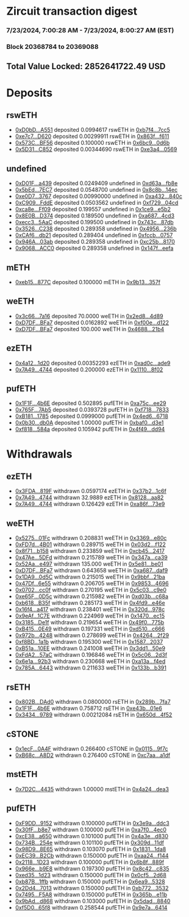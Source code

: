 # Zircuit transaction digest
### 7/23/2024, 7:00:28 AM - 7/23/2024, 8:00:27 AM (EST)
### Block 20368784 to 20369088

## Total Value Locked: 2852641722.49 USD

# Deposits
## rswETH
- [0xD0bD...A551](https://etherscan.io/address/0xD0bDfAc02fABf1e27DEa0e52cA3612348c6aA551) deposited 0.0994617 rswETH in [0xb7f4...7cc5](https://etherscan.io/tx/0xD0bDfAc02fABf1e27DEa0e52cA3612348c6aA551)
- [0xe7c7...D620](https://etherscan.io/address/0xe7c71951169A591Ed457A8dF444CB860aDD3D620) deposited 0.00299911 rswETH in [0x863f...f611](https://etherscan.io/tx/0xe7c71951169A591Ed457A8dF444CB860aDD3D620)
- [0x573C...BF56](https://etherscan.io/address/0x573C19e4e899B4C1210cCE6BDE6aD5d39b84BF56) deposited 0.100000 rswETH in [0x6bc9...0d6b](https://etherscan.io/tx/0x573C19e4e899B4C1210cCE6BDE6aD5d39b84BF56)
- [0x5D31...C852](https://etherscan.io/address/0x5D3183A490BbF1f840190132AE2EbFA23a23C852) deposited 0.00344690 rswETH in [0xe3a4...0569](https://etherscan.io/tx/0x5D3183A490BbF1f840190132AE2EbFA23a23C852)
## undefined
- [0xD01F...a439](https://etherscan.io/address/0xD01F30cf55865DB9371BFFd2153B8239A714a439) deposited 0.0249409 undefined in [0xd63a...fb8e](https://etherscan.io/tx/0xD01F30cf55865DB9371BFFd2153B8239A714a439)
- [0x5bEd...7EC7](https://etherscan.io/address/0x5bEdF4b70A65B8fA5f569084322abF0d2D3f7EC7) deposited 0.0548700 undefined in [0x8c8b...14ec](https://etherscan.io/tx/0x5bEdF4b70A65B8fA5f569084322abF0d2D3f7EC7)
- [0xe0D7...3767](https://etherscan.io/address/0xe0D7d666f34621875Cca44472eDe8077c0693767) deposited 0.00990000 undefined in [0xa432...840c](https://etherscan.io/tx/0xe0D7d666f34621875Cca44472eDe8077c0693767)
- [0xC909...FddE](https://etherscan.io/address/0xC9098492ca15bbFDB37ED6E914A6b9Bc4F46FddE) deposited 0.0503562 undefined in [0xf729...04cd](https://etherscan.io/tx/0xC9098492ca15bbFDB37ED6E914A6b9Bc4F46FddE)
- [0xca8e...Ff09](https://etherscan.io/address/0xca8eA4e8ad101Cd8E627f035b8CB44eF4eAdFf09) deposited 0.199557 undefined in [0x1ce9...e5b2](https://etherscan.io/tx/0xca8eA4e8ad101Cd8E627f035b8CB44eF4eAdFf09)
- [0x8E0B...D374](https://etherscan.io/address/0x8E0BC219bd6989EaA3E3d6d727E277f5d21FD374) deposited 0.189500 undefined in [0xa687...4cd3](https://etherscan.io/tx/0x8E0BC219bd6989EaA3E3d6d727E277f5d21FD374)
- [0xecc3...5AaC](https://etherscan.io/address/0xecc3e2bbcCE76d3852c3dfaf6b0C9Ae641d15AaC) deposited 0.199500 undefined in [0x743c...87db](https://etherscan.io/tx/0xecc3e2bbcCE76d3852c3dfaf6b0C9Ae641d15AaC)
- [0x3526...C238](https://etherscan.io/address/0x3526D06ab5077368a67Ad49e54d58F97903AC238) deposited 0.289358 undefined in [0x4956...236b](https://etherscan.io/tx/0x3526D06ab5077368a67Ad49e54d58F97903AC238)
- [0xCAf6...db21](https://etherscan.io/address/0xCAf658311D19c3beb11610D6febC549135d0db21) deposited 0.289404 undefined in [0xfccb...0757](https://etherscan.io/tx/0xCAf658311D19c3beb11610D6febC549135d0db21)
- [0x946A...03ab](https://etherscan.io/address/0x946A07d9c4982fd876566ADFdf63a33743D603ab) deposited 0.289358 undefined in [0xc25b...8170](https://etherscan.io/tx/0x946A07d9c4982fd876566ADFdf63a33743D603ab)
- [0x9068...ACC0](https://etherscan.io/address/0x906857749CeF672477c502eB1AbeCc515956ACC0) deposited 0.289358 undefined in [0x147f...eefa](https://etherscan.io/tx/0x906857749CeF672477c502eB1AbeCc515956ACC0)
## mETH
- [0xeb15...877C](https://etherscan.io/address/0xeb15d1D651DDFE72a4Aa5eC015B4d9f1b054877C) deposited 0.100000 mETH in [0x9b13...357f](https://etherscan.io/tx/0xeb15d1D651DDFE72a4Aa5eC015B4d9f1b054877C)
## weETH
- [0x3c66...7a16](https://etherscan.io/address/0x3c66133A7fD29ab1E551db9E8832DCA0cEAd7a16) deposited 70.0000 weETH in [0x2ed8...4d89](https://etherscan.io/tx/0x3c66133A7fD29ab1E551db9E8832DCA0cEAd7a16)
- [0xD7DF...BFa7](https://etherscan.io/address/0xD7DF7E085214743530afF339aFC420c7c720BFa7) deposited 0.0162892 weETH in [0xf00e...d122](https://etherscan.io/tx/0xD7DF7E085214743530afF339aFC420c7c720BFa7)
- [0xD7DF...BFa7](https://etherscan.io/address/0xD7DF7E085214743530afF339aFC420c7c720BFa7) deposited 100.000 weETH in [0x4688...21b4](https://etherscan.io/tx/0xD7DF7E085214743530afF339aFC420c7c720BFa7)
## ezETH
- [0x4a12...1d20](https://etherscan.io/address/0x4a12304c73aA3eA600A3402333159c93c0731d20) deposited 0.00352293 ezETH in [0xad0c...ade9](https://etherscan.io/tx/0x4a12304c73aA3eA600A3402333159c93c0731d20)
- [0x7A49...4744](https://etherscan.io/address/0x7A493Be5c2ce014cD049Bf178a1ac0Db1B434744) deposited 0.200000 ezETH in [0x1110...8f02](https://etherscan.io/tx/0x7A493Be5c2ce014cD049Bf178a1ac0Db1B434744)
## pufETH
- [0x1F1F...4b6E](https://etherscan.io/address/0x1F1F276AFB05D45F1970D78058Cf796F8eDD4b6E) deposited 0.502895 pufETH in [0xa75c...ee29](https://etherscan.io/tx/0x1F1F276AFB05D45F1970D78058Cf796F8eDD4b6E)
- [0x765F...7Ab5](https://etherscan.io/address/0x765F0E8222AF3975B023Dea41B85bCc9465F7Ab5) deposited 0.0393728 pufETH in [0xf718...7833](https://etherscan.io/tx/0x765F0E8222AF3975B023Dea41B85bCc9465F7Ab5)
- [0xB181...1785](https://etherscan.io/address/0xB181D11eB2feE82c299e4Ba20BEd60d9D9CD1785) deposited 0.0999000 pufETH in [0x4ed6...6718](https://etherscan.io/tx/0xB181D11eB2feE82c299e4Ba20BEd60d9D9CD1785)
- [0x0b30...db0A](https://etherscan.io/address/0x0b303db23e158cE5E9226742a7431C2D0C95db0A) deposited 1.00000 pufETH in [0xbaf0...d3e1](https://etherscan.io/tx/0x0b303db23e158cE5E9226742a7431C2D0C95db0A)
- [0xf818...584a](https://etherscan.io/address/0xf8189828CC0d83EbD85fD9d1f19615f55cfE584a) deposited 0.105942 pufETH in [0x4f49...dd94](https://etherscan.io/tx/0xf8189828CC0d83EbD85fD9d1f19615f55cfE584a)
# Withdrawals
## ezETH
- [0x3FDA...819F](https://etherscan.io/address/0x3FDAc50cCd65F21bd073C1c4562B02925664819F) withdrawn 0.0597174 ezETH in [0x37b2...1c6f](https://etherscan.io/tx/0x3FDAc50cCd65F21bd073C1c4562B02925664819F)
- [0x7A49...4744](https://etherscan.io/address/0x7A493Be5c2ce014cD049Bf178a1ac0Db1B434744) withdrawn 32.9889 ezETH in [0x8128...aa82](https://etherscan.io/tx/0x7A493Be5c2ce014cD049Bf178a1ac0Db1B434744)
- [0x7A49...4744](https://etherscan.io/address/0x7A493Be5c2ce014cD049Bf178a1ac0Db1B434744) withdrawn 0.126429 ezETH in [0xa86f...73e9](https://etherscan.io/tx/0x7A493Be5c2ce014cD049Bf178a1ac0Db1B434744)
## weETH
- [0x5275...01Fc](https://etherscan.io/address/0x5275Aa27b5D93Bd492c2FE88882085f385Cb01Fc) withdrawn 0.208831 weETH in [0x3369...e80c](https://etherscan.io/tx/0x5275Aa27b5D93Bd492c2FE88882085f385Cb01Fc)
- [0xFD7d...4B01](https://etherscan.io/address/0xFD7d7e07B0d4E71668E1a8f78C300e0E41fB4B01) withdrawn 0.289715 weETH in [0x03d2...f122](https://etherscan.io/tx/0xFD7d7e07B0d4E71668E1a8f78C300e0E41fB4B01)
- [0x8f71...b158](https://etherscan.io/address/0x8f71F06e05aEF5e0F7C15A1b408084B55205b158) withdrawn 0.233859 weETH in [0xcb45...2417](https://etherscan.io/tx/0x8f71F06e05aEF5e0F7C15A1b408084B55205b158)
- [0x47Ae...5DFd](https://etherscan.io/address/0x47Ae63505f2DC259E3f226C0a46264b474A45DFd) withdrawn 0.215789 weETH in [0x347a...ca39](https://etherscan.io/tx/0x47Ae63505f2DC259E3f226C0a46264b474A45DFd)
- [0x52Aa...e497](https://etherscan.io/address/0x52Aa899454998Be5b000Ad077a46Bbe360F4e497) withdrawn 135.000 weETH in [0x5e81...be01](https://etherscan.io/tx/0x52Aa899454998Be5b000Ad077a46Bbe360F4e497)
- [0xD7DF...BFa7](https://etherscan.io/address/0xD7DF7E085214743530afF339aFC420c7c720BFa7) withdrawn 0.643658 weETH in [0xa687...daf9](https://etherscan.io/tx/0xD7DF7E085214743530afF339aFC420c7c720BFa7)
- [0x1DA9...0d5C](https://etherscan.io/address/0x1DA963B12A9347170126dc38FaEcA1DaFD690d5C) withdrawn 0.215015 weETH in [0x9bbf...21ba](https://etherscan.io/tx/0x1DA963B12A9347170126dc38FaEcA1DaFD690d5C)
- [0x47Df...6e55](https://etherscan.io/address/0x47Df55c518Ff0BfffA870EBA4a6740cAC4376e55) withdrawn 0.206705 weETH in [0x9853...4696](https://etherscan.io/tx/0x47Df55c518Ff0BfffA870EBA4a6740cAC4376e55)
- [0x0702...cc0f](https://etherscan.io/address/0x07023E1e21D75AA58120A090C06B035A2ebCcc0f) withdrawn 0.270195 weETH in [0x5c03...c9e0](https://etherscan.io/tx/0x07023E1e21D75AA58120A090C06B035A2ebCcc0f)
- [0xe65F...0D5c](https://etherscan.io/address/0xe65Fadc1fAd1F5426Db759d7e15e203ECCC10D5c) withdrawn 0.215982 weETH in [0xd03b...c68a](https://etherscan.io/tx/0xe65Fadc1fAd1F5426Db759d7e15e203ECCC10D5c)
- [0xb618...B35f](https://etherscan.io/address/0xb6180594121Be1392261f357343C800602d5B35f) withdrawn 0.285173 weETH in [0x4fd9...e46e](https://etherscan.io/tx/0xb6180594121Be1392261f357343C800602d5B35f)
- [0x16f4...a417](https://etherscan.io/address/0x16f4E7fD18ABFf6594a2D84901584C40A001a417) withdrawn 0.238401 weETH in [0x320d...978c](https://etherscan.io/tx/0x16f4E7fD18ABFf6594a2D84901584C40A001a417)
- [0x9eAf...1C7E](https://etherscan.io/address/0x9eAfB2A90D059fee9870Cb3AaA135ACaE9b81C7E) withdrawn 0.224969 weETH in [0x1470...ec15](https://etherscan.io/tx/0x9eAfB2A90D059fee9870Cb3AaA135ACaE9b81C7E)
- [0x3185...De1f](https://etherscan.io/address/0x3185599F3f80Ce247F5178F5059598A1e001De1f) withdrawn 0.219654 weETH in [0x49f0...775b](https://etherscan.io/tx/0x3185599F3f80Ce247F5178F5059598A1e001De1f)
- [0xB415...0E49](https://etherscan.io/address/0xB4152a20C7eE39B291d14E2aD2d198E36CfF0E49) withdrawn 0.197331 weETH in [0xd510...c666](https://etherscan.io/tx/0xB4152a20C7eE39B291d14E2aD2d198E36CfF0E49)
- [0x972b...4248](https://etherscan.io/address/0x972b7D3299c453eD5aeC199cb27F4638514c4248) withdrawn 0.278699 weETH in [0x4264...2f29](https://etherscan.io/tx/0x972b7D3299c453eD5aeC199cb27F4638514c4248)
- [0xf8BD...1a1b](https://etherscan.io/address/0xf8BD00d6005214d74Ff7A35b588818C1063A1a1b) withdrawn 0.195300 weETH in [0x1587...2037](https://etherscan.io/tx/0xf8BD00d6005214d74Ff7A35b588818C1063A1a1b)
- [0xB51a...10EE](https://etherscan.io/address/0xB51a46B9CBCcE8d42c1795fA85720b8567E810EE) withdrawn 0.241008 weETH in [0x3dd1...50e9](https://etherscan.io/tx/0xB51a46B9CBCcE8d42c1795fA85720b8567E810EE)
- [0xFdA2...57aC](https://etherscan.io/address/0xFdA20b1a18f5122d96b3b4b447B7Bf3Ef4b757aC) withdrawn 0.196846 weETH in [0x5c06...2d3f](https://etherscan.io/tx/0xFdA20b1a18f5122d96b3b4b447B7Bf3Ef4b757aC)
- [0x6e1a...92b3](https://etherscan.io/address/0x6e1a66B9B81eb89239c6CB373a7053d19CBa92b3) withdrawn 0.230668 weETH in [0xa13a...f4ed](https://etherscan.io/tx/0x6e1a66B9B81eb89239c6CB373a7053d19CBa92b3)
- [0x785A...6443](https://etherscan.io/address/0x785AdE344180Bf9f6d0cb157023D111495dA6443) withdrawn 0.211633 weETH in [0x133b...b391](https://etherscan.io/tx/0x785AdE344180Bf9f6d0cb157023D111495dA6443)
## rsETH
- [0x802B...DAd0](https://etherscan.io/address/0x802BC4012B32e7c6bFc65c446A3E04e7BBFBDAd0) withdrawn 0.0800000 rsETH in [0x289b...7fa7](https://etherscan.io/tx/0x802BC4012B32e7c6bFc65c446A3E04e7BBFBDAd0)
- [0x1F1F...4b6E](https://etherscan.io/address/0x1F1F276AFB05D45F1970D78058Cf796F8eDD4b6E) withdrawn 0.758712 rsETH in [0xe43b...01e6](https://etherscan.io/tx/0x1F1F276AFB05D45F1970D78058Cf796F8eDD4b6E)
- [0x3434...9789](https://etherscan.io/address/0x34349c5569e7B846c3558961552D2202760A9789) withdrawn 0.00212084 rsETH in [0x650d...4f52](https://etherscan.io/tx/0x34349c5569e7B846c3558961552D2202760A9789)
## cSTONE
- [0x1ecF...0A4F](https://etherscan.io/address/0x1ecF688Fc3d3f1c2F9732f047Cf1517bcd130A4F) withdrawn 0.266400 cSTONE in [0x0115...9f7c](https://etherscan.io/tx/0x1ecF688Fc3d3f1c2F9732f047Cf1517bcd130A4F)
- [0xB68c...A8D2](https://etherscan.io/address/0xB68c128aba237504561d17982a87b589D726A8D2) withdrawn 0.276400 cSTONE in [0xc7aa...a1df](https://etherscan.io/tx/0xB68c128aba237504561d17982a87b589D726A8D2)
## mstETH
- [0x7D2C...4435](https://etherscan.io/address/0x7D2C3e5906c195c6EbD4A58D814387d9E5Fa4435) withdrawn 1.00000 mstETH in [0x4a24...dea3](https://etherscan.io/tx/0x7D2C3e5906c195c6EbD4A58D814387d9E5Fa4435)
## pufETH
- [0xF9DD...9152](https://etherscan.io/address/0xF9DD33df3603f8C6cB2071A7c120989744B99152) withdrawn 0.100000 pufETH in [0x3e9a...ddc3](https://etherscan.io/tx/0xF9DD33df3603f8C6cB2071A7c120989744B99152)
- [0x30fF...b8e7](https://etherscan.io/address/0x30fFf7C9e38757A2cA02091949d46E1bb167b8e7) withdrawn 0.100000 pufETH in [0xa7f0...4ec0](https://etherscan.io/tx/0x30fFf7C9e38757A2cA02091949d46E1bb167b8e7)
- [0xcE38...a650](https://etherscan.io/address/0xcE38Ff9c6A5213de28E1627B2EaF36ad3e8Da650) withdrawn 0.101000 pufETH in [0x4a3e...d830](https://etherscan.io/tx/0xcE38Ff9c6A5213de28E1627B2EaF36ad3e8Da650)
- [0x734B...254e](https://etherscan.io/address/0x734Bf35055bD851d03ebaD87Fa4448f6c2c7254e) withdrawn 0.101100 pufETH in [0x309d...11df](https://etherscan.io/tx/0x734Bf35055bD851d03ebaD87Fa4448f6c2c7254e)
- [0x98D9...8E65](https://etherscan.io/address/0x98D90B206F226e8700301BaB83a4962d68cB8E65) withdrawn 0.103070 pufETH in [0x1831...1da8](https://etherscan.io/tx/0x98D90B206F226e8700301BaB83a4962d68cB8E65)
- [0xEC39...B2Cb](https://etherscan.io/address/0xEC3999F0007e6f76A016AF97947E9588D998B2Cb) withdrawn 0.150000 pufETH in [0xaa24...f144](https://etherscan.io/tx/0xEC3999F0007e6f76A016AF97947E9588D998B2Cb)
- [0x2118...1D23](https://etherscan.io/address/0x21182E68fF885FdBD49d8ea22815D421A0b31D23) withdrawn 0.100000 pufETH in [0x6b8f...889f](https://etherscan.io/tx/0x21182E68fF885FdBD49d8ea22815D421A0b31D23)
- [0x966e...b9E8](https://etherscan.io/address/0x966ee0E214B740ce8ECA52919e21eb16cc1bb9E8) withdrawn 0.197300 pufETH in [0x8c42...c835](https://etherscan.io/tx/0x966ee0E214B740ce8ECA52919e21eb16cc1bb9E8)
- [0xed35...1d23](https://etherscan.io/address/0xed35d62764c710F035513ceFeB5fC3E305f41d23) withdrawn 0.150000 pufETH in [0x0cf5...2d68](https://etherscan.io/tx/0xed35d62764c710F035513ceFeB5fC3E305f41d23)
- [0xb87B...1ffb](https://etherscan.io/address/0xb87B4426676340468E18D5e3AFe187fbb6F61ffb) withdrawn 0.150000 pufETH in [0x6ea9...5328](https://etherscan.io/tx/0xb87B4426676340468E18D5e3AFe187fbb6F61ffb)
- [0x2Dd4...7013](https://etherscan.io/address/0x2Dd4F43586797809A85b84fc71442F33c3117013) withdrawn 0.150000 pufETH in [0xb772...3532](https://etherscan.io/tx/0x2Dd4F43586797809A85b84fc71442F33c3117013)
- [0x7495...F5A8](https://etherscan.io/address/0x749576EA554cfd9477cb4e68A7874f900eDBF5A8) withdrawn 0.150000 pufETH in [0x365b...e11b](https://etherscan.io/tx/0x749576EA554cfd9477cb4e68A7874f900eDBF5A8)
- [0x9bAd...d868](https://etherscan.io/address/0x9bAdA0378D056b9e2011B7282F4ff2582A86d868) withdrawn 0.103000 pufETH in [0x5dad...8840](https://etherscan.io/tx/0x9bAdA0378D056b9e2011B7282F4ff2582A86d868)
- [0xf5D0...65f8](https://etherscan.io/address/0xf5D03C2b54ecC2C2b45a06e619359f45989365f8) withdrawn 0.258544 pufETH in [0x9e7a...6414](https://etherscan.io/tx/0xf5D03C2b54ecC2C2b45a06e619359f45989365f8)
